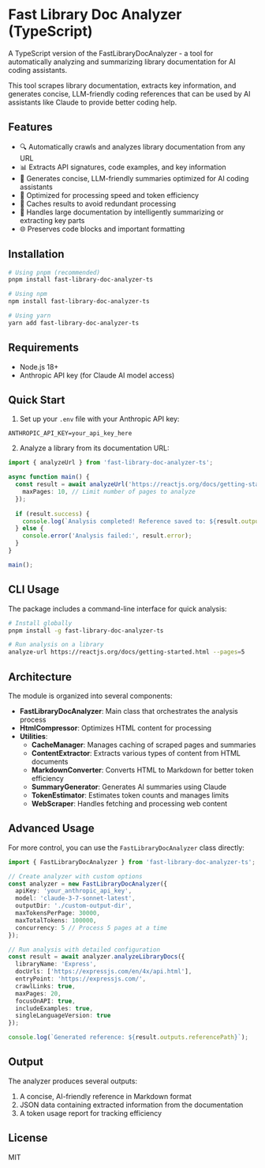 # Fast Library Doc Analyzer (TypeScript)

A TypeScript version of the FastLibraryDocAnalyzer - a tool for automatically analyzing and summarizing library documentation for AI coding assistants.

This tool scrapes library documentation, extracts key information, and generates concise, LLM-friendly coding references that can be used by AI assistants like Claude to provide better coding help.

## Features

- 🔍 Automatically crawls and analyzes library documentation from any URL
- 📊 Extracts API signatures, code examples, and key information
- 📝 Generates concise, LLM-friendly summaries optimized for AI coding assistants
- 🚀 Optimized for processing speed and token efficiency
- 💾 Caches results to avoid redundant processing
- 🔄 Handles large documentation by intelligently summarizing or extracting key parts
- 🌐 Preserves code blocks and important formatting

## Installation

```bash
# Using pnpm (recommended)
pnpm install fast-library-doc-analyzer-ts

# Using npm
npm install fast-library-doc-analyzer-ts

# Using yarn
yarn add fast-library-doc-analyzer-ts
```

## Requirements

- Node.js 18+
- Anthropic API key (for Claude AI model access)

## Quick Start

1. Set up your `.env` file with your Anthropic API key:

```
ANTHROPIC_API_KEY=your_api_key_here
```

2. Analyze a library from its documentation URL:

```typescript
import { analyzeUrl } from 'fast-library-doc-analyzer-ts';

async function main() {
  const result = await analyzeUrl('https://reactjs.org/docs/getting-started.html', {
    maxPages: 10, // Limit number of pages to analyze
  });
  
  if (result.success) {
    console.log(`Analysis completed! Reference saved to: ${result.outputs.referencePath}`);
  } else {
    console.error('Analysis failed:', result.error);
  }
}

main();
```

## CLI Usage

The package includes a command-line interface for quick analysis:

```bash
# Install globally
pnpm install -g fast-library-doc-analyzer-ts

# Run analysis on a library
analyze-url https://reactjs.org/docs/getting-started.html --pages=5
```

## Architecture

The module is organized into several components:

- **FastLibraryDocAnalyzer**: Main class that orchestrates the analysis process
- **HtmlCompressor**: Optimizes HTML content for processing
- **Utilities**:
  - **CacheManager**: Manages caching of scraped pages and summaries
  - **ContentExtractor**: Extracts various types of content from HTML documents
  - **MarkdownConverter**: Converts HTML to Markdown for better token efficiency
  - **SummaryGenerator**: Generates AI summaries using Claude
  - **TokenEstimator**: Estimates token counts and manages limits
  - **WebScraper**: Handles fetching and processing web content

## Advanced Usage

For more control, you can use the `FastLibraryDocAnalyzer` class directly:

```typescript
import { FastLibraryDocAnalyzer } from 'fast-library-doc-analyzer-ts';

// Create analyzer with custom options
const analyzer = new FastLibraryDocAnalyzer({
  apiKey: 'your_anthropic_api_key',
  model: 'claude-3-7-sonnet-latest',
  outputDir: './custom-output-dir',
  maxTokensPerPage: 30000,
  maxTotalTokens: 100000,
  concurrency: 5 // Process 5 pages at a time
});

// Run analysis with detailed configuration
const result = await analyzer.analyzeLibraryDocs({
  libraryName: 'Express',
  docUrls: ['https://expressjs.com/en/4x/api.html'],
  entryPoint: 'https://expressjs.com/',
  crawlLinks: true,
  maxPages: 20,
  focusOnAPI: true,
  includeExamples: true,
  singleLanguageVersion: true
});

console.log(`Generated reference: ${result.outputs.referencePath}`);
```

## Output

The analyzer produces several outputs:

1. A concise, AI-friendly reference in Markdown format
2. JSON data containing extracted information from the documentation
3. A token usage report for tracking efficiency

## License

MIT 